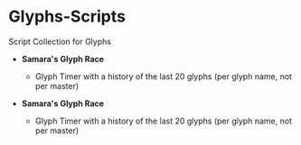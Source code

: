 # Glyphs-Scripts
Script Collection for Glyphs

- **Samara's Glyph Race**
  - Glyph Timer with a history of the last 20 glyphs (per glyph name, not per master)
 
- **Samara's Glyph Race**
  - Glyph Timer with a history of the last 20 glyphs (per glyph name, not per master)
